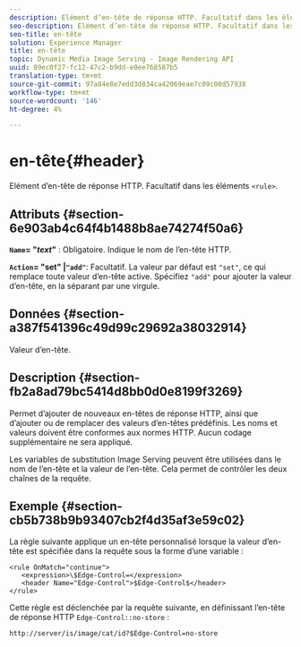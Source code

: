 ```yaml
---
description: Elément d’en-tête de réponse HTTP. Facultatif dans les éléments <rule>.
seo-description: Elément d’en-tête de réponse HTTP. Facultatif dans les éléments <rule>.
seo-title: en-tête
solution: Experience Manager
title: en-tête
topic: Dynamic Media Image Serving - Image Rendering API
uuid: 89ec0f27-fc12-47c2-b9dd-e0ee768587b5
translation-type: tm+mt
source-git-commit: 97a84e8e7edd3d834ca42069eae7c09c00d57938
workflow-type: tm+mt
source-wordcount: '146'
ht-degree: 4%

---
```



# en-tête{#header}

Elément d’en-tête de réponse HTTP. Facultatif dans les éléments `<rule>`.

## Attributs {#section-6e903ab4c64f4b1488b8ae74274f50a6}

**`Name`= &quot;*text*&quot;**  : Obligatoire. Indique le nom de l’en-tête HTTP.

**`Action`= &quot;set&quot; |`"add"`**: Facultatif. La valeur par défaut est `"set"`, ce qui remplace toute valeur d’en-tête active. Spécifiez `"add"` pour ajouter la valeur d’en-tête, en la séparant par une virgule.

## Données {#section-a387f541396c49d99c29692a38032914}

Valeur d’en-tête.

## Description {#section-fb2a8ad79bc5414d8bb0d0e8199f3269}

Permet d’ajouter de nouveaux en-têtes de réponse HTTP, ainsi que d’ajouter ou de remplacer des valeurs d’en-têtes prédéfinis. Les noms et valeurs doivent être conformes aux normes HTTP. Aucun codage supplémentaire ne sera appliqué.

Les variables de substitution Image Serving peuvent être utilisées dans le nom de l’en-tête et la valeur de l’en-tête. Cela permet de contrôler les deux chaînes de la requête.

## Exemple {#section-cb5b738b9b93407cb2f4d35af3e59c02}

La règle suivante applique un en-tête personnalisé lorsque la valeur d’en-tête est spécifiée dans la requête sous la forme d’une variable :

```
<rule OnMatch="continue">
   <expression>\$Edge-Control=</expression>
   <header Name="Edge-Control">$Edge-Control$</header>
</rule>
```

Cette règle est déclenchée par la requête suivante, en définissant l’en-tête de réponse HTTP `Edge-Control::no-store` :

`http://server/is/image/cat/id?$Edge-Control=no-store`
